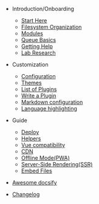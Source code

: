 - Introduction/Onboarding

  - [Start Here](introduction/New-TIGRLab-Member-To-Do-List.md)
  - [Filesystem Organization](introduction/Filesystem-Organization.md)
  - [Modules](introduction/Modules.md)
  - [Queue Basics](introduction/Queue-basics.md)
  - [Getting Help](introduction/Getting-Help.md)
  - [Lab Research](introduction/Lab-research.md)

- Customization

  - [Configuration](configuration.md)
  - [Themes](themes.md)
  - [List of Plugins](plugins.md)
  - [Write a Plugin](write-a-plugin.md)
  - [Markdown configuration](markdown.md)
  - [Language highlighting](language-highlight.md)

- Guide

  - [Deploy](deploy.md)
  - [Helpers](helpers.md)
  - [Vue compatibility](vue.md)
  - [CDN](cdn.md)
  - [Offline Mode(PWA)](pwa.md)
  - [Server-Side Rendering(SSR)](ssr.md)
  - [Embed Files](embed-files.md)

- [Awesome docsify](awesome.md)
- [Changelog](changelog.md)
